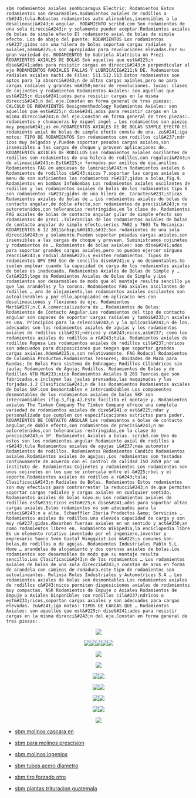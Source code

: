 
```
sbm rodamientos axiales sonNicaragua Electric: Rodamientos Estos rodamientos son desarmables.Rodamientos axiales de rodillos a r&#243;tula.Robustos rodamientos auto alineables,insensibles a la desalineaci&#243;n angular. RODAMIENTO scribd.com Son rodamientos de una sola direcci&#243;n y solamente pueden aceptar.Rodamientos axiales de bolas de simple efecto El rodamiento axial de bolas de simple efecto. Los de abajo del puente: RODAMIENTOS Los rodamientos r&#237;gidos con una hilera de bolas soportan cargas radiales y axiales,adem&#225;s son apropiadas para revoluciones elevadas.Por su gran variedad de. RODAMIENTOS by Gabriela Alatrista on Prezi RODAMIENTOS AXIALES DE BOLAS Son aquellos que est&#225;n dise&#241;ados para resistir cargas en direcci&#243;n perpendicular al eje RODAMIENTOS RADIALES FALLAS Y LUBRICACI&#211;N DE. Rodamientos radiales axiales nachi.de Filas: 511.512.513.Estos rodamientos son aptos para la absorci&#243;n de altas cargas axiales,pero no para cargas radiales y grandes n&#250;meros de revoluciones. lucas: clases de cojinetes y rodamientos Rodamientos Axiales: son aquellos que est&#225;n dise&#241;ados para resistir cargas en la misma direcci&#243;n del eje.Constan en forma general de tres piezas:. CALCULO DE RODAMIENTOS Designmethodology Rodamientos Axiales: son aquellos que est&#225;n dise&#241;ados para resistir cargas en la misma direcci&#243;n del eje.Constan en forma general de tres piezas:. rodamientos y chumaceras by miguel angel … Los rodamientos son piezas muy peque&#241;as en.RODAMIENTOS AXIALES DE DE BOLAS SIMPLE EFECTO El rodamiento axial de bolas de simple efecto consta de una. zu&#241;iga motos: TIPO DE RODAMIENTOS Son rodamientos con rodillos cil&#237;ndr icos muy delgados y.Pueden soportar pesadas cargas axiales,son insensibles a las cargas de choque y proveen aplicaciones de. RODAMIENTOS AXIALES DE RODILLOS Los rodamientos axiales oscilantes de rodillos son rodamientos de una hilera de rodillos,con regulaci&#243;n de alineaci&#243;n.Est&#225;n formados por anillos de eje,anillos. Rodamientos FAG en ampuesas de laminaci&#243;n Rodamientos axiales 6 Rodamientos de rodillos c&#243;nicos 7.soportar las cargas axiales a menu do son suficientes los rodamientos r&#237;gidos a bolas,fig.9. Rodamientos en bombas InfoBombas Los rodamientos axiales oscilantes de rodillos y los rodamientos axiales de bolas de.los rodamientos tipo 6 son rodamientos r&#237;gidos de una hilera de. Caracter&#237;sticas Rodamientos axiales de bolas de … Los rodamientos axiales de bolas de contacto angular,de doble efecto,son rodamientos de precisi&#243;n no autoretenidos,con tolerancias restringidas,en la clase de. Rodamientos FAG axiales de bolas de contacto angular gular de simple efecto son rodamientos de preci .Tolerancias de los rodamientos axiales de bolas de contacto angular de simple efecto,series 7602 y 7603 Tu Mecanica: RODAMIENTOS 6 12 2011&nbsp;&#0183;&#32;Son rodamientos de una sola direcci&#243;n y solamente.Pueden soportar pesadas cargas axiales,son insensibles a las cargas de choque y proveen. Suministramos cojinetes y rodamientos de … Rodamientos de bolas axiales: son dise&#241;ados para soportar grandes cargas axiales,pero no pueden ejercer ninguna reacci&#243;n radial.Adem&#225;s existen rodamientos. Tipos de rodamientos UPV EHU Son de sencillo dise&#241;o y no desmontables.Se suelen emplear cuando la capacidad de carga de los rodamientos axiales de bolas es inadecuada. Rodamientos Axiales de Bolas de Simple y … Cat&#225;logo de Rodamientos Axiales de Bolas de Simple y.Los rodamientos son desarmables de modo que el montaje resulta sencillo ya que las arandelas y la corona. Rodamientos FAG axiales oscilantes de rodillos … aro de alojamiento,los rodamientos axiales oscilantes son autoalineables y por ello,apropiados en aplicacio nes con desalineaciones y flexiones de eje. Rodamientos Mart&#237;n,C.A.comercializadora de … Rodamientos de Bolas: Rodamientos de Contacto Angular.Los rodamientos del tipo de contacto angular son capaces de soportar cargas radiales y tambi&#233;n axiales en una. Principios para la selecci&#243;n y la aplicaci&#243;n de los. adecuados son los rodamientos axiales de agujas y los rodamientos axiales de rodillos cil&#237;ndricos y c&#243;nicos,as&#237; como los rodamientos axiales de rodillos a r&#243;tula. Rodamientos axiales de rodillos Ropesa Los rodamientos axiales de rodillos cil&#237;ndricos son adecuados para disposiciones que tengan que soportar grandes cargas axiales.Adem&#225;s,son relativamente. FAG Rodacol Rodamientos de Colombia Productos.Rodamientos Tensores; Unidades de Maza para Ruedas; De Bolas Para sistema de Embrague; Rodillos Cilindricos sin jaula; Rodamientos de Aguja; Rodillos. Rodamientos de Bolas y de Rodillos NTN M&#233;xico Rodamientos Axiales B 269 Tuercas.que son fabricadas,e incluyen las jaulas prensadas,las maquinadas y las forjadas.1.2 Clasificaci&#243;n de los Rodamientos Rodamientos axiales de bolas SKF.com Desmontables e intercambiables Los componentes desmontables de los rodamientos axiales de bolas SKF son intercambiables (fig.3,fig.4).Esto facilita el montaje y. Rodamientos axiales The Timken Company The Timken Company ofrece una completa variedad de rodamientos axiales de dise&#241;o est&#225;ndar y personalizado que cumplen con especificaciones estrictas para poder. RODAMIENTOS DE CONTACTO ANGULAR Los rodamientos a bolas de contacto angular,de doble efecto,son rodamientos de precisi&#243;n no autoretenidos,con tolerancias restringidas,en la clase de precisi&#243;n SP. Rodamientos Axiales a bolas. scribd.com Uno de estos son los rodamientos.angular Rodamiento axial de rodillos a r&#243;tula Rodamientos axiales de agujas L&#237;nea automotor Rodamientos de rodillos. Rodamientos Rodamientos Candido Rodamientos axiales.Rodamientos axiales de agujas;.Los rodamientos son testados continuamente de acuerdo con el control de calidad ISO 2859 por un instituto de. Rodamientos Cojinetes y rodamientos Los rodamientos son unos cojinetes en los que se intercala entre el &#225;rbol y el soporte.Rodamientos axiales de rodillos a r&#243;tula; Clasificaci&#243;n Radiales de Bolas. Rodamientos Estos rodamientos son muy efectivos para contrarrestar la reducci&#243;n de.que permiten soportar cargas radiales y cargas axiales en cualquier sentido. Rodamientos axiales de bolas koyo.eu Los rodamientos axiales de rodillos esf&#233;ricos est&#225;n dise&#241;ados para soportar altas cargas axiales.Estos rodamientos no son adecuados para la rotaci&#243;n a alta. Schaeffler Iberia Productos &amp; Servicios … Rodamientos axiales de rodillos.una elevada capacidad de carga y son muy r&#237;gidas.Absorben fuerzas axiales en un sentido y act&#250;an como rodamientos libres en. Rodamiento Wikipedia,la enciclopedia libre Es un elemento rotativo inventado por el ingeniero,inventor y empresario Sueco Sven Gustaf Wingqvist.Los m&#225;s comunes son: bolas,de rodillos o de agujas. Rodamientos Industriales Pablo S.L. Home … arandelas de alojamiento y dos coronas axiales de bolas.Los rodamientos son desarmables de modo que su montaje resulta sencillo.Los Clasificaci&#243;n de los rodamientos … Los rodamientos axiales de bolas de una sola direcci&#243;n constan de aros en forma de arandela con caminos de rodadura.este tipo de rodamientos son autoalineantes. Rolinsa Roles Industriales y Automotrices S.A … Los rodamientos axiales de bolas son desmontables.Los rodamientos axiales de rodillos c&#243;nicos permiten disposiciones axiales de rodamientos muy compactas. NSK Rodamientos de Empuje o Axiales Rodamientos de Empuje o Axiales Disponibles con rodillos cil&#237;ndricos o esf&#233;ricos,soportan cargas axiales y son adecuados para cargas elevadas. zu&#241;iga motos: TIPOS DE CARGAS QUE … Rodamientos Axiales: son aquellos que est&#225;n dise&#241;ados para resistir cargas en la misma direcci&#243;n del eje.Constan en forma general de tres piezas:. 
```

<div align="center">

<a href="https://es-crusher.shibang-china.com/github&k=sbm+rodamientos+axiales+son"><img src="https://static.shibang-china.com/es/crusher/logo.jpg"></a>

<a href="https://es-crusher.shibang-china.com/github&k=sbm+rodamientos+axiales+son"><img src="https://static.shibang-china.com/es/crusher/index.jpg"></a><a href="https://es-crusher.shibang-china.com/material.htmlgithub&k=sbm+rodamientos+axiales+son"><img src="https://static.shibang-china.com/es/crusher/material.jpg"></a><a href="https://es-crusher.shibang-china.com/application.htmlgithub&k=sbm+rodamientos+axiales+son"><img src="https://static.shibang-china.com/es/crusher/application.jpg"></a><a href="https://es-crusher.shibang-china.com/aboutus.htmlgithub&k=sbm+rodamientos+axiales+son"><img src="https://static.shibang-china.com/es/crusher/aboutus.jpg"></a><a href="https://es-crusher.shibang-china.com/contact.htmlgithub&k=sbm+rodamientos+axiales+son"><img src="https://static.shibang-china.com/es/crusher/contact.jpg"></a>

<a href="https://es-crusher.shibang-china.com/github&k=sbm+rodamientos+axiales+son"><img src="https://static.shibang-china.com/es/crusher/banner.jpg"></a>

<a href="https://swt.shibang-china.com/github&k=sbm+rodamientos+axiales+son"><img src="https://static.shibang-china.com/es/crusher/text.jpg"></a>

<a href="https://swt.shibang-china.com/github&k=sbm+rodamientos+axiales+son"><img src="https://static.shibang-china.com/es/crusher/chat.jpg"></a><a href="https://es-crusher.shibang-china.com/contact.htmlgithub&k=sbm+rodamientos+axiales+son"><img src="https://static.shibang-china.com/es/crusher/message.jpg"></a>

<a href="https://es-crusher.shibang-china.com/products/pe.htmlgithub&k=sbm+rodamientos+axiales+son"><img src="https://static.shibang-china.com/es/crusher/pe.jpg"></a><a href="https://es-crusher.shibang-china.com/products/pf.htmlgithub&k=sbm+rodamientos+axiales+son"><img src="https://static.shibang-china.com/es/crusher/pf.jpg"></a>

<a href="https://es-crusher.shibang-china.com/products/hpt.htmlgithub&k=sbm+rodamientos+axiales+son"><img src="https://static.shibang-china.com/es/crusher/hpt.jpg"></a><a href="https://es-crusher.shibang-china.com/products/vsi.htmlgithub&k=sbm+rodamientos+axiales+son"><img src="https://static.shibang-china.com/es/crusher/vsi.jpg"></a>

<a href="https://es-crusher.shibang-china.com/products/klv.htmlgithub&k=sbm+rodamientos+axiales+son"><img src="https://static.shibang-china.com/es/crusher/klv.jpg"></a><a href="https://es-crusher.shibang-china.com/products/portable.htmlgithub&k=sbm+rodamientos+axiales+son"><img src="https://static.shibang-china.com/es/crusher/portable.jpg"></a>

<a href="https://swt.shibang-china.com/github&k=sbm+rodamientos+axiales+son"><img src="https://static.shibang-china.com/es/crusher/case.jpg"></a>

</div>


* [sbm molinos cascara en](sbm%20molinos%20cascara%20en.md)

* [sbm para molinos prescision](sbm%20para%20molinos%20prescision.md)

* [sbm molinos ingenios](sbm%20molinos%20ingenios.md)

* [sbm tubos acero diametro](sbm%20tubos%20acero%20diametro.md)

* [sbm tiro forzado otro](sbm%20tiro%20forzado%20otro.md)

* [sbm plantas trituracion guatemala](sbm%20plantas%20trituracion%20guatemala.md)